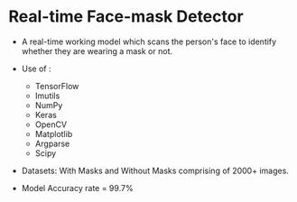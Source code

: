 # Real-time Face-mask Detector

* A real-time working model which scans the person's face to identify whether they are wearing a mask or not.

* Use of : 
  *  TensorFlow  
  *  Imutils
  *  NumPy       
  *  Keras 
  *  OpenCV      
  *  Matplotlib 
  *  Argparse    
  *  Scipy         

* Datasets: With Masks and Without Masks comprising of 2000+ images.


* Model Accuracy rate = 99.7%







